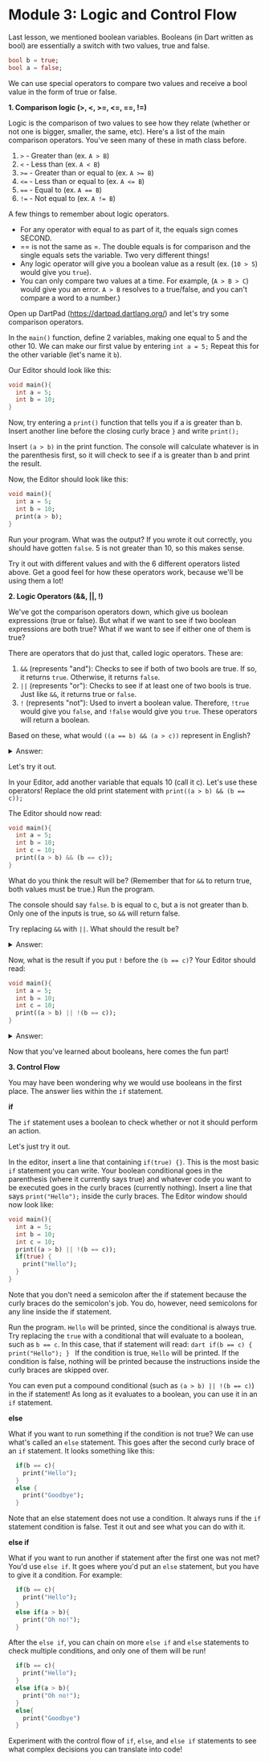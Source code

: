 # Module 3: Logic and Control Flow

Last lesson, we mentioned boolean variables. Booleans (in Dart written as bool) are essentially a switch with two values, true and false.

```dart
bool b = true;
bool a = false;
```

We can use special operators to compare two values and receive a bool value in the form of true or false.

**1. Comparison logic (>, <, >=, <=, ==, !=)**

Logic is the comparison of two values to see how they relate (whether or not one is bigger, smaller, the same, etc).
Here's a list of the main comparison operators. You've seen many of these in math class before.

1. `>` - Greater than (ex. `A > B`)
2. `<` - Less than (ex. `A < B`)
3. `>=` - Greater than or equal to (ex. `A >= B`)
4. `<=` - Less than or equal to (ex. `A <= B`)
5. `==` - Equal to (ex. `A == B`)
6. `!=` - Not equal to (ex. `A != B`)

A few things to remember about logic operators.
  - For any operator with equal to as part of it, the equals sign comes SECOND.
  - == is not the same as =. The double equals is for comparison and the single equals sets the variable. Two very different things!
  - Any logic operator will give you a boolean value as a result (ex. (`10 > 5`) would give you `true`).
  - You can only compare two values at a time. For example, (`A > B > C`) would give you an error. 
    `A > B` resolves to a true/false, and you can't compare a word to a number.)

Open up DartPad (https://dartpad.dartlang.org/) and let's try some comparison operators.

In the `main()` function, define 2 variables, making one equal to 5 and the other 10. We can make our first value by entering `int a = 5;`
Repeat this for the other variable (let's name it `b`).

Our Editor should look like this: 

  ```dart
  void main(){
    int a = 5;
    int b = 10;
  }
  ```

Now, try entering a `print()` function that tells you if a is greater than b.
Insert another line before the closing curly brace `}` and write `print();`

Insert `(a > b)` in the print function. The console will calculate whatever is in the parenthesis first, so it will check to see if a is greater than b and print the result.

Now, the Editor should look like this: 

  ```dart
  void main(){
    int a = 5;
    int b = 10;
    print(a > b);
  }
  ```

Run your program. What was the output?
If you wrote it out correctly, you should have gotten `false`. 5 is not greater than 10, so this makes sense.

Try it out with different values and with the 6 different operators listed above. 
Get a good feel for how these operators work, because we'll be using them a lot!

**2. Logic Operators (&&, ||, !)**

We've got the comparison operators down, which give us boolean expressions (true or false). But what if we want to see if two boolean expressions are both true? What if we want to see if either one of them is true?

There are operators that do just that, called logic operators. These are:
  1. `&&` (represents "and"): Checks to see if both of two bools are true. If so, it returns `true`. Otherwise, it returns `false`.
  2. `||` (represents "or"): Checks to see if at least one of two bools is true. Just like `&&`, it returns true or `false`.
  3. `!` (represents "not"): Used to invert a boolean value. Therefore, `!true` would give you `false`, and `!false` would give you `true`.
These operators will return a boolean. 

Based on these, what would `((a == b) && (a > c))` represent in English?

<details>
  <summary>Answer:</summary>
  <p>
    <code>((a == b) && (a > c))</code> would be equivilent to asking "Is a equal to b and a greater than c?".
  </p>
</details>




Let's try it out.

In your Editor, add another variable that equals 10 (call it c). Let's use these operators!
Replace the old print statement with `print((a > b) && (b == c));`

The Editor should now read:

  ```dart
  void main(){
    int a = 5;
    int b = 10;
    int c = 10;
    print((a > b) && (b == c));
  }
  ```
  
What do you think the result will be? (Remember that for `&&` to return true, both values must be true.)
Run the program.
   
The console should say `false`. b is equal to c, but a is not greater than b. Only one of the inputs is true, so `&&` will return false.
  
Try replacing `&&` with `||`. What should the result be?

<details>
  <summary>Answer: </summary> 
  <p> 
    The result should be true. <code>||</code> requires that at least 1 input is true. That is the case, so <code>||</code> will return <code>true</code>.
  </p>
</details>

Now, what is the result if you put `!` before the `(b == c)`?
Your Editor should read:

  ```dart
  void main(){
    int a = 5;
    int b = 10;
    int c = 10;
    print((a > b) || !(b == c));
  }
  ```
  
<details>
  <summary>Answer:</summary>
  <p>
    False; The <code>!</code> operator inverts <code>(b == c)</code>, which is usually <code>true</code>. Now, both are <code>false</code>, and <code>||</code> will return <code>false</code>.
  <p>
</details>

Now that you've learned about booleans, here comes the fun part!

**3. Control Flow**

You may have been wondering why we would use booleans in the first place. The answer lies within the `if` statement.

**if**

The `if` statement uses a boolean to check whether or not it should perform an action.

Let's just try it out.

In the editor, insert a line that containing `if(true) {}`. This is the most basic `if` statement you can write. Your boolean conditional goes in the parenthesis (where it currently says true) and whatever code you want to be executed goes in the curly braces (currently nothing).
Insert a line that says `print("Hello");` inside the curly braces. The Editor window should now look like:

  ```dart
  void main(){
    int a = 5;
    int b = 10;
    int c = 10;
    print((a > b) || !(b == c));
    if(true) {
      print("Hello");
    }
  }
  ```
  
  Note that you don't need a semicolon after the if statement because the curly braces do the semicolon's job. You do, however, need semicolons for any line inside the if statement. 
  
  Run the program. `Hello` will be printed, since the conditional is always true. 
  Try replacing the `true` with a conditional that will evaluate to a boolean, such as `b == c`. In this case, that if statement will read:
    ```dart
    if(b == c) {
      print("Hello");
    }
    ```
    If the condition is true, `Hello` will be printed. If the condition is false, nothing will be printed because the instructions inside the curly braces are skipped over.
    
You can even put a compound conditional (such as `(a > b) || !(b == c)`) in the if statement! As long as it evaluates to a boolean, you can use it in an `if` statement.
    
**else**

What if you want to run something if the condition is not true? We can use what's called an `else` statement. This goes after the second curly brace of an `if` statement. It looks something like this:

```dart
  if(b == c){
    print("Hello");
  }
  else {
    print("Goodbye");
  }
  ```
    
Note that an else statement does not use a condition. It always runs if the `if` statement condition is false.
Test it out and see what you can do with it.

**else if**

What if you want to run another if statement after the first one was not met? You'd use `else if`. It goes where you'd put an `else` statement, but you have to give it a condition.
For example:
```dart
  if(b == c){
    print("Hello");
  }
  else if(a > b){
    print("Oh no!");
  }
  ```
  
After the `else if`, you can chain on more `else if` and `else` statements to check multiple conditions, and only one of them will be run!
```dart
  if(b == c){
    print("Hello");
  }
  else if(a > b){
    print("Oh no!");
  }
  else{
    print("Goodbye")
  }
  ```
Experiment with the control flow of `if`, `else`, and `else if` statements to see what complex decisions you can translate into code!


